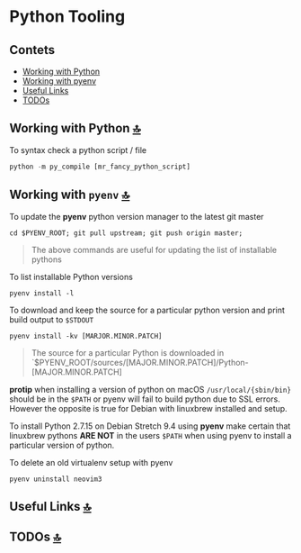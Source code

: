 # Python Tooling

<a id="contents"></a>

## Contets

- [Working with Python](#working-with-python)
- [Working with pyenv](#working-with-pyenv)
- [Useful Links](#useful-links)
- [TODOs](#todos)

<a id="working-with-python"></a>

## Working with Python [🔝](#contents)

To syntax check a python script / file

```python
python -m py_compile [mr_fancy_python_script]
```

<a id="working-with-pyenv"></a>

## Working with `pyenv` [🔝](#contents)

To update the **pyenv** python version manager to the latest git master

```shell
cd $PYENV_ROOT; git pull upstream; git push origin master;
```

> The above commands are useful for updating the list of installable pythons

To list installable Python versions

```shell
pyenv install -l
```

To download and keep the source for a particular python version and print build output to `$STDOUT`

```shell
pyenv install -kv [MARJOR.MINOR.PATCH]
```

> The source for a particular Python is downloaded in `$PYENV_ROOT/sources/[MAJOR.MINOR.PATCH]/Python-[MAJOR.MINOR.PATCH]

**protip** when installing a version of python on macOS `/usr/local/{sbin/bin}` should be in the `$PATH` or pyenv will fail to build python due to SSL errors.  However the opposite is true for Debian with linuxbrew installed and setup.

To install Python 2.7.15 on Debian Stretch 9.4 using **pyenv** make certain that linuxbrew pythons **ARE NOT** in the users `$PATH` when using pyenv to install a particular version of python.

To delete an old virtualenv setup with pyenv

```shell
pyenv uninstall neovim3
```

<a id="useful-links"></a>

## Useful Links [🔝](#contents)

<a id="todos"></a>

## TODOs [🔝](#contents)
